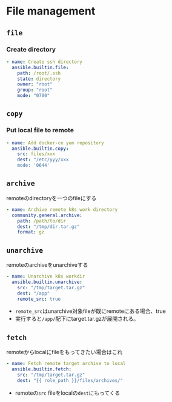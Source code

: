 # File management

## `file`

### Create directory

```yaml
- name: Create ssh directory
  ansible.builtin.file:
    path: /root/.ssh
    state: directory
    owner: "root"
    group: "root"
    mode: "0700"
```

## `copy`

### Put local file to remote

```yaml
- name: Add docker-ce yum repository
  ansible.builtin.copy:
    src: files/xxx
    dest: "/etc/yyy/xxx
    mode: '0644'
```

## `archive`

remoteのdirectoryを一つのfileにする

```yaml
- name: Archive remote k8s work directory
  community.general.archive:
    path: /path/to/dir
    dest: "/tmp/dir.tar.gz"
    format: gz
```

## `unarchive`

remoteのarchiveをunarchiveする

```yaml
- name: Unarchive k8s workdir
  ansible.builtin.unarchive:
    src: "/tmp/target.tar.gz"
    dest: "/app"
    remote_src: true
```

* `remote_src`はunarchive対象fileが既にremoteにある場合、true
* 実行すると`/app/`配下にtarget.tar.gzが展開される。

## `fetch`

remoteからlocalにfileをもってきたい場合はこれ

```yaml
- name: Fetch remote target archive to local
  ansible.builtin.fetch:
    src: "/tmp/target.tar.gz"
    dest: "{{ role_path }}/files/archives/"
```

* remoteの`src` fileをlocalの`dest`にもってくる


